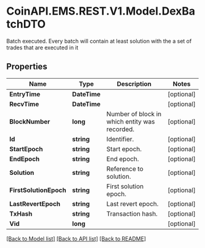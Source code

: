 # CoinAPI.EMS.REST.V1.Model.DexBatchDTO
Batch executed. Every batch will contain at least solution with the a set of trades that are executed in it

## Properties

Name | Type | Description | Notes
------------ | ------------- | ------------- | -------------
**EntryTime** | **DateTime** |  | [optional] 
**RecvTime** | **DateTime** |  | [optional] 
**BlockNumber** | **long** | Number of block in which entity was recorded. | [optional] 
**Id** | **string** | Identifier. | [optional] 
**StartEpoch** | **string** | Start epoch. | [optional] 
**EndEpoch** | **string** | End epoch. | [optional] 
**Solution** | **string** | Reference to solution. | [optional] 
**FirstSolutionEpoch** | **string** | First solution epoch. | [optional] 
**LastRevertEpoch** | **string** | Last revert epoch. | [optional] 
**TxHash** | **string** | Transaction hash. | [optional] 
**Vid** | **long** |  | [optional] 

[[Back to Model list]](../README.md#documentation-for-models) [[Back to API list]](../README.md#documentation-for-api-endpoints) [[Back to README]](../README.md)

